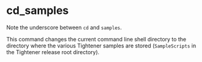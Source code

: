 # cd_samples

Note the underscore between `cd` and `samples`.

This command changes the current command line shell directory to the directory where the various Tightener samples are stored (`SampleScripts` in the Tightener release root directory).
